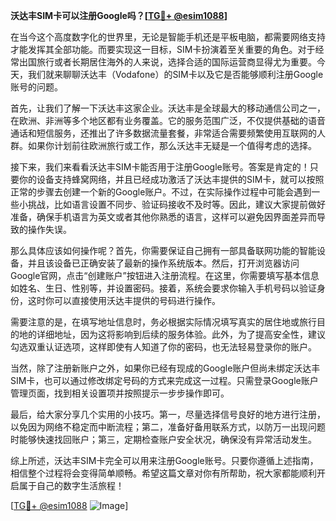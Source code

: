 **沃达丰SIM卡可以注册Google吗？[[TG💪+ @esim1088](https://t.me/s/esim1088)]**

在当今这个高度数字化的世界里，无论是智能手机还是平板电脑，都需要网络支持才能发挥其全部功能。而要实现这一目标，SIM卡扮演着至关重要的角色。对于经常出国旅行或者长期居住海外的人来说，选择合适的国际运营商显得尤为重要。今天，我们就来聊聊沃达丰（Vodafone）的SIM卡以及它是否能够顺利注册Google账号的问题。

首先，让我们了解一下沃达丰这家企业。沃达丰是全球最大的移动通信公司之一，在欧洲、非洲等多个地区都有业务覆盖。它的服务范围广泛，不仅提供基础的语音通话和短信服务，还推出了许多数据流量套餐，非常适合需要频繁使用互联网的人群。如果你计划前往欧洲旅行或工作，那么沃达丰无疑是一个值得考虑的选择。

接下来，我们来看看沃达丰SIM卡能否用于注册Google账号。答案是肯定的！只要你的设备支持蜂窝网络，并且已经成功激活了沃达丰提供的SIM卡，就可以按照正常的步骤去创建一个新的Google账户。不过，在实际操作过程中可能会遇到一些小挑战，比如语言设置不同步、验证码接收不及时等。因此，建议大家提前做好准备，确保手机语言为英文或者其他你熟悉的语言，这样可以避免因界面差异而导致的操作失误。

那么具体应该如何操作呢？首先，你需要保证自己拥有一部具备联网功能的智能设备，并且该设备已正确安装了最新的操作系统版本。然后，打开浏览器访问Google官网，点击“创建账户”按钮进入注册流程。在这里，你需要填写基本信息如姓名、生日、性别等，并设置密码。接着，系统会要求你输入手机号码以验证身份，这时你可以直接使用沃达丰提供的号码进行操作。

需要注意的是，在填写地址信息时，务必根据实际情况填写真实的居住地或旅行目的地的详细地址，因为这将影响到后续的服务体验。此外，为了提高安全性，建议勾选双重认证选项，这样即使有人知道了你的密码，也无法轻易登录你的账户。

当然，除了注册新账户之外，如果你已经有现成的Google账户但尚未绑定沃达丰SIM卡，也可以通过修改绑定号码的方式来完成这一过程。只需登录Google账户管理页面，找到相关设置项并按照提示一步步操作即可。

最后，给大家分享几个实用的小技巧。第一，尽量选择信号良好的地方进行注册，以免因为网络不稳定而中断流程；第二，准备好备用联系方式，以防万一出现问题时能够快速找回账户；第三，定期检查账户安全状况，确保没有异常活动发生。

综上所述，沃达丰SIM卡完全可以用来注册Google账号。只要你遵循上述指南，相信整个过程将会变得简单顺畅。希望这篇文章对你有所帮助，祝大家都能顺利开启属于自己的数字生活旅程！

[[TG💪+ @esim1088](https://t.me/s/esim1088) ![Image](https://i.postimg.cc/4NQfJmqS/Snipaste-2025-05-13-00-14-12.png)]